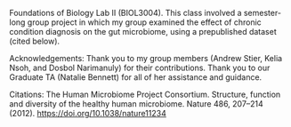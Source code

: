 Foundations of Biology Lab II (BIOL3004). This class involved a semester-long group project in which my group examined the effect of chronic condition diagnosis on the gut microbiome, using a prepublished dataset (cited below).

Acknowledgements: Thank you to my group members (Andrew Stier, Kelia Nsoh, and Dosbol Narimanuly) for their contributions. Thank you to our Graduate TA (Natalie Bennett) 
for all of her assistance and guidance.

Citations: The Human Microbiome Project Consortium. Structure, function and diversity of the healthy human microbiome. Nature 486, 207–214 (2012).
https://doi.org/10.1038/nature11234
